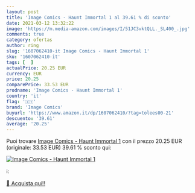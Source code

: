 ```yaml
---
layout: post
title: 'Image Comics - Haunt Immortal 1 al 39.61 % di sconto'
date: 2021-03-12 13:32:22
image: 'https://m.media-amazon.com/images/I/51JC3vktQLL._SL400_.jpg'
comments: true
category: ofertas
author: ring
slug: '1607062410-it Image Comics - Haunt Immortal 1'
sku: '1607062410-it'
tags: [  ]
actualPrice: 20.25 EUR
currency: EUR
price: 20.25
comparePrice: 33.53 EUR
prodname: 'Image Comics - Haunt Immortal 1'
country: 'it'
flag: '🇮🇹'
brand: 'Image Comics'
buyurl: 'https://www.amazon.it/dp/1607062410/?tag=tolees00-21'
descuento: '39.61'
average: '20.25'
---
```


Puoi trovare [Image Comics - Haunt Immortal 1](https://www.amazon.it/dp/1607062410/?tag=tolees00-21) con il prezzo 20.25 EUR (originale: 33.53 EUR) 39.61 % sconto qui:

[![Image Comics - Haunt Immortal 1](https://m.media-amazon.com/images/I/51JC3vktQLL._SL400_.jpg)](https://www.amazon.it/dp/1607062410/?tag=tolees00-21)

ℹ️:


[🛒 Acquista qui!!](https://www.amazon.it/dp/1607062410/?tag=tolees00-21)
